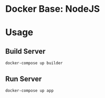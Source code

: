 # Docker Base: NodeJS

# Usage

## Build Server

```
docker-compose up builder
```

## Run Server

```
docker-compose up app
```

